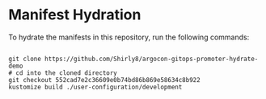 
# Manifest Hydration

To hydrate the manifests in this repository, run the following commands:

```shell

git clone https://github.com/Shirly8/argocon-gitops-promoter-hydrate-demo
# cd into the cloned directory
git checkout 552cad7e2c36609e0b74bd86b869e58634c8b922
kustomize build ./user-configuration/development
```